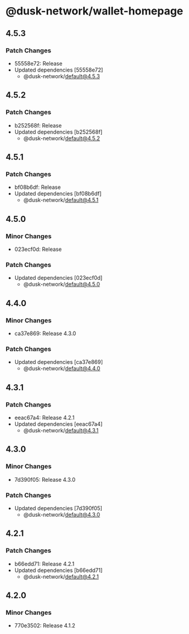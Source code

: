 # @dusk-network/wallet-homepage

## 4.5.3

### Patch Changes

- 55558e72: Release
- Updated dependencies [55558e72]
  - @dusk-network/default@4.5.3

## 4.5.2

### Patch Changes

- b252568f: Release
- Updated dependencies [b252568f]
  - @dusk-network/default@4.5.2

## 4.5.1

### Patch Changes

- bf08b6df: Release
- Updated dependencies [bf08b6df]
  - @dusk-network/default@4.5.1

## 4.5.0

### Minor Changes

- 023ecf0d: Release

### Patch Changes

- Updated dependencies [023ecf0d]
  - @dusk-network/default@4.5.0

## 4.4.0

### Minor Changes

- ca37e869: Release 4.3.0

### Patch Changes

- Updated dependencies [ca37e869]
  - @dusk-network/default@4.4.0

## 4.3.1

### Patch Changes

- eeac67a4: Release 4.2.1
- Updated dependencies [eeac67a4]
  - @dusk-network/default@4.3.1

## 4.3.0

### Minor Changes

- 7d390f05: Release 4.3.0

### Patch Changes

- Updated dependencies [7d390f05]
  - @dusk-network/default@4.3.0

## 4.2.1

### Patch Changes

- b66edd71: Release 4.2.1
- Updated dependencies [b66edd71]
  - @dusk-network/default@4.2.1

## 4.2.0

### Minor Changes

- 770e3502: Release 4.1.2
